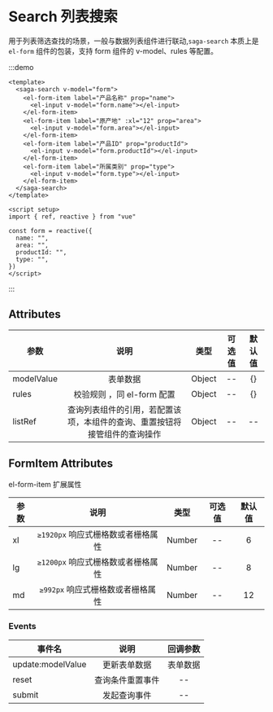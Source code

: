 # Search 列表搜索

用于列表筛选查找的场景，一般与数据列表组件进行联动,`saga-search` 本质上是 `el-form` 组件的包装，支持 form 组件的 v-model、rules 等配置。

:::demo

```vue
<template>
  <saga-search v-model="form">
    <el-form-item label="产品名称" prop="name">
      <el-input v-model="form.name"></el-input>
    </el-form-item>
    <el-form-item label="原产地" :xl="12" prop="area">
      <el-input v-model="form.area"></el-input>
    </el-form-item>
    <el-form-item label="产品ID" prop="productId">
      <el-input v-model="form.productId"></el-input>
    </el-form-item>
    <el-form-item label="所属类别" prop="type">
      <el-input v-model="form.type"></el-input>
    </el-form-item>
  </saga-search>
</template>

<script setup>
import { ref, reactive } from "vue"

const form = reactive({
  name: "",
  area: "",
  productId: "",
  type: "",
})
</script>
```

:::

## Attributes

| 参数       |            说明            |  类型  | 可选值 | 默认值 |
| ---------- | :------------------------: | :----: | :----: | :----: |
| modelValue |          表单数据          | Object |   --   |   {}   |
| rules      | 校验规则 ，同 el-form 配置 | Object |   --   |   {}   |
| listRef      | 查询列表组件的引用，若配置该项，本组件的查询、重置按钮将接管组件的查询操作| Object |   --   |   --   |

## FormItem Attributes

el-form-item 扩展属性

| 参数 |                说明                |  类型  | 可选值 | 默认值 |
| ---- | :--------------------------------: | :----: | :----: | :----: |
| xl   | `≥1920px` 响应式栅格数或者栅格属性 | Number |   --   |   6    |
| lg   | `≥1200px` 响应式栅格数或者栅格属性 | Number |   --   |   8    |
| md   | `≥992px` 响应式栅格数或者栅格属性  | Number |   --   |   12   |

### Events

| 事件名            |       说明       | 回调参数 |
| ----------------- | :--------------: | :------: |
| update:modelValue |   更新表单数据   | 表单数据 |
| reset             | 查询条件重置事件 |    --    |
| submit            |   发起查询事件   |    --    |
